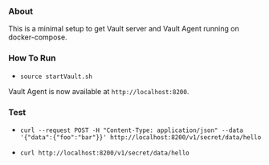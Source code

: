 ### About

This is a minimal setup to get Vault server and Vault Agent running on docker-compose.

### How To Run

- `source startVault.sh`

Vault Agent is now available at `http://localhost:8200`.

### Test
- `curl --request POST -H "Content-Type: application/json" --data '{"data":{"foo":"bar"}}' http://localhost:8200/v1/secret/data/hello`

- `curl http://localhost:8200/v1/secret/data/hello`